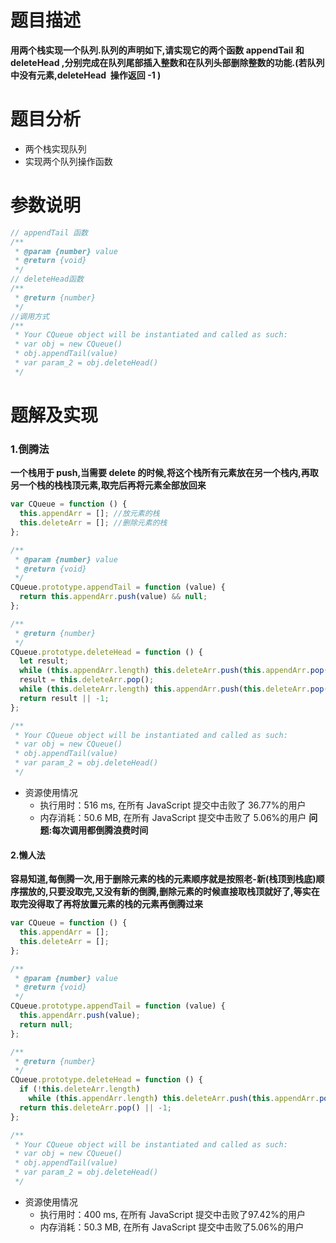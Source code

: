 # 题目描述

**用两个栈实现一个队列.队列的声明如下,请实现它的两个函数 appendTail 和 deleteHead ,分别完成在队列尾部插入整数和在队列头部删除整数的功能.(若队列中没有元素,deleteHead  操作返回 -1 )**

# 题目分析

- 两个栈实现队列
- 实现两个队列操作函数

# 参数说明

```js
// appendTail 函数
/**
 * @param {number} value
 * @return {void}
 */
// deleteHead函数
/**
 * @return {number}
 */
//调用方式
/**
 * Your CQueue object will be instantiated and called as such:
 * var obj = new CQueue()
 * obj.appendTail(value)
 * var param_2 = obj.deleteHead()
 */
```

# 题解及实现

### 1.倒腾法

**一个栈用于 push,当需要 delete 的时候,将这个栈所有元素放在另一个栈内,再取另一个栈的栈栈顶元素,取完后再将元素全部放回来**

```js
var CQueue = function () {
  this.appendArr = []; //放元素的栈
  this.deleteArr = []; //删除元素的栈
};

/**
 * @param {number} value
 * @return {void}
 */
CQueue.prototype.appendTail = function (value) {
  return this.appendArr.push(value) && null;
};

/**
 * @return {number}
 */
CQueue.prototype.deleteHead = function () {
  let result;
  while (this.appendArr.length) this.deleteArr.push(this.appendArr.pop()); //元素放过去
  result = this.deleteArr.pop();
  while (this.deleteArr.length) this.appendArr.push(this.deleteArr.pop()); //元素放回来
  return result || -1;
};

/**
 * Your CQueue object will be instantiated and called as such:
 * var obj = new CQueue()
 * obj.appendTail(value)
 * var param_2 = obj.deleteHead()
 */
```

- 资源使用情况
  - 执行用时：516 ms, 在所有 JavaScript 提交中击败了 36.77%的用户
  - 内存消耗：50.6 MB, 在所有 JavaScript 提交中击败了 5.06%的用户
    **问题:每次调用都倒腾浪费时间**

#### 2.懒人法

**容易知道,每倒腾一次,用于删除元素的栈的元素顺序就是按照老-新(栈顶到栈底)顺序摆放的,只要没取完,又没有新的倒腾,删除元素的时候直接取栈顶就好了,等实在取完没得取了再将放置元素的栈的元素再倒腾过来**

```js
var CQueue = function () {
  this.appendArr = [];
  this.deleteArr = [];
};

/**
 * @param {number} value
 * @return {void}
 */
CQueue.prototype.appendTail = function (value) {
  this.appendArr.push(value);
  return null;
};

/**
 * @return {number}
 */
CQueue.prototype.deleteHead = function () {
  if (!this.deleteArr.length)
    while (this.appendArr.length) this.deleteArr.push(this.appendArr.pop());
  return this.deleteArr.pop() || -1;
};

/**
 * Your CQueue object will be instantiated and called as such:
 * var obj = new CQueue()
 * obj.appendTail(value)
 * var param_2 = obj.deleteHead()
 */
```
- 资源使用情况
  + 执行用时：400 ms, 在所有 JavaScript 提交中击败了97.42%的用户
  + 内存消耗：50.3 MB, 在所有 JavaScript 提交中击败了5.06%的用户
